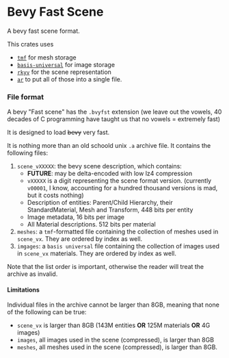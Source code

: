# Bevy Fast Scene

A bevy fast scene format.

This crates uses

- [`tmf`] for mesh storage
- [`basis-universal`] for image storage
- [`rkyv`] for the scene representation
- [`ar`] to put all of those into a single file.

[`tmf`]: https://github.com/fractalfir/tmf
[`basis-universal`]: https://lib.rs/crates/basis-universal
[`rkyv`]: https://lib.rs/crates/rkyv
[`ar`]: https://lib.rs/crates/ar

### File format

A bevy "Fast scene" has the `.bvyfst` extension (we leave out the vowels, 40
decades of C programming have taught us that no vowels = extremely fast)

It is designed to load ~~bevy~~ very fast.

It is nothing more than an old schoold unix `.a` archive file. It contains the
following files:

1. `scene_vXXXXX`: the bevy scene description, which contains:
   - **FUTURE**: may be delta-encoded with low lz4 compression
   - `vXXXXX` is a digit representing the scene format version. (currently `v00001`, I know,
     accounting for a hundred thousand versions is mad, but it costs nothing)
   - Description of entities: Parent/Child Hierarchy, their StandardMaterial, Mesh
     and Transform, 448 bits per entity
   - Image metadata, 16 bits per image
   - All Material descriptions. 512 bits per material
2. `meshes`: a `tmf`-formatted file containing the collection of meshes used in
   `scene_vx`. They are ordered by index as well.
3. `imgages`: a `basis universal` file containing the collection of images used in
   `scene_vx` materials. They are ordered by index as well.

Note that the list order is important, otherwise the reader will treat the archive
as invalid.

#### Limitations

Individual files in the archive cannot be larger than 8GB, meaning that none
of the following can be true:

- `scene_vx` is larger than 8GB (143M entities **OR** 125M materials **OR** 4G images)
- `images`, all images used in the scene (compressed), is larger than 8GB
- `meshes`, all meshes used in the scene (compressed), is larger than 8GB.

